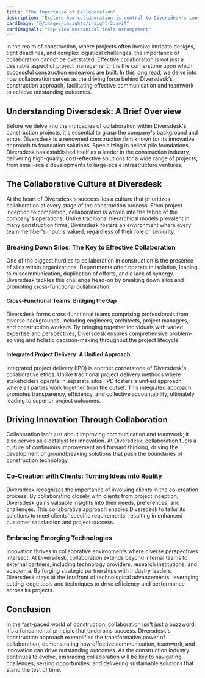 ```yaml
---
title: "The Importance of Collaboration"
description: "Explore how collaboration is central to Diversdesk's construction approach, driving effective communication and teamwork to achieve outstanding outcomes."
cardImage: "@/images/insights/insight-2.avif"
cardImageAlt: "Top view mechanical tools arrangement"
---
```


In the realm of construction, where projects often involve intricate designs, tight deadlines, and complex logistical challenges, the importance of collaboration cannot be overstated. Effective collaboration is not just a desirable aspect of project management; it is the cornerstone upon which successful construction endeavors are built. In this long read, we delve into how collaboration serves as the driving force behind Diversdesk's construction approach, facilitating effective communication and teamwork to achieve outstanding outcomes.

## Understanding Diversdesk: A Brief Overview

Before we delve into the intricacies of collaboration within Diversdesk's construction projects, it's essential to grasp the company's background and ethos. Diversdesk is a renowned construction firm known for its innovative approach to foundation solutions. Specializing in helical pile foundations, Diversdesk has established itself as a leader in the construction industry, delivering high-quality, cost-effective solutions for a wide range of projects, from small-scale developments to large-scale infrastructure ventures.

## The Collaborative Culture at Diversdesk

At the heart of Diversdesk's success lies a culture that prioritizes collaboration at every stage of the construction process. From project inception to completion, collaboration is woven into the fabric of the company's operations. Unlike traditional hierarchical models prevalent in many construction firms, Diversdesk fosters an environment where every team member's input is valued, regardless of their role or seniority.

### Breaking Down Silos: The Key to Effective Collaboration

One of the biggest hurdles to collaboration in construction is the presence of silos within organizations. Departments often operate in isolation, leading to miscommunication, duplication of efforts, and a lack of synergy. Diversdesk tackles this challenge head-on by breaking down silos and promoting cross-functional collaboration.

#### Cross-Functional Teams: Bridging the Gap

Diversdesk forms cross-functional teams comprising professionals from diverse backgrounds, including engineers, architects, project managers, and construction workers. By bringing together individuals with varied expertise and perspectives, Diversdesk ensures comprehensive problem-solving and holistic decision-making throughout the project lifecycle.

#### Integrated Project Delivery: A Unified Approach

Integrated project delivery (IPD) is another cornerstone of Diversdesk's collaborative ethos. Unlike traditional project delivery methods where stakeholders operate in separate silos, IPD fosters a unified approach where all parties work together from the outset. This integrated approach promotes transparency, efficiency, and collective accountability, ultimately leading to superior project outcomes.

## Driving Innovation Through Collaboration

Collaboration isn't just about improving communication and teamwork; it also serves as a catalyst for innovation. At Diversdesk, collaboration fuels a culture of continuous improvement and forward thinking, driving the development of groundbreaking solutions that push the boundaries of construction technology.

### Co-Creation with Clients: Turning Ideas into Reality

Diversdesk recognizes the importance of involving clients in the co-creation process. By collaborating closely with clients from project inception, Diversdesk gains valuable insights into their needs, preferences, and challenges. This collaborative approach enables Diversdesk to tailor its solutions to meet clients' specific requirements, resulting in enhanced customer satisfaction and project success.

### Embracing Emerging Technologies

Innovation thrives in collaborative environments where diverse perspectives intersect. At Diversdesk, collaboration extends beyond internal teams to external partners, including technology providers, research institutions, and academia. By forging strategic partnerships with industry leaders, Diversdesk stays at the forefront of technological advancements, leveraging cutting-edge tools and techniques to drive efficiency and performance across its projects.

## Conclusion

In the fast-paced world of construction, collaboration isn't just a buzzword; it's a fundamental principle that underpins success. Diversdesk's construction approach exemplifies the transformative power of collaboration, demonstrating how effective communication, teamwork, and innovation can drive outstanding outcomes. As the construction industry continues to evolve, embracing collaboration will be key to navigating challenges, seizing opportunities, and delivering sustainable solutions that stand the test of time.